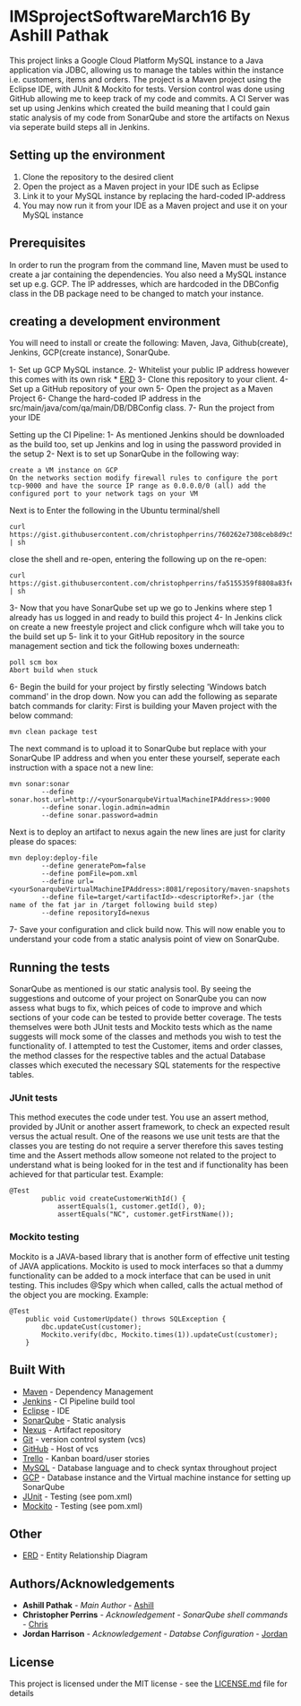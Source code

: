 # IMSprojectSoftwareMarch16 By Ashill Pathak
This project links a Google Cloud Platform MySQL instance to a Java application via JDBC, allowing us to manage the tables within the instance i.e. customers, items and orders. The project is a Maven project using the Eclipse IDE, with JUnit & Mockito for tests. Version control was done using GitHub allowing me to keep track of my code and commits. A CI Server was set up using Jenkins which created the build meaning that I could gain static analysis of my code from SonarQube and store the artifacts on Nexus via seperate build steps all in Jenkins.

## Setting up the environment
1) Clone the repository to the desired client
2) Open the project as a Maven project in your IDE such as Eclipse
3) Link it to your MySQL instance by replacing the hard-coded IP-address
4) You may now run it from your IDE as a Maven project and use it on your MySQL instance

## Prerequisites
In order to run the program from the command line, Maven must be used to create a jar containing the dependencies.
You also need a MySQL instance set up e.g. GCP. The IP addresses, which are hardcoded in the DBConfig class in the DB package need to be changed to match your instance.

## creating a development environment
You will need to install or create the following:
Maven, Java, Github(create), Jenkins, GCP(create instance), SonarQube.

1- Set up GCP MySQL instance. 
2- Whitelist your public IP address however this comes with its own risk * [ERD](https://github.com/Ashillqa/IMSprojectSoftwareMarch16/blob/master/PresentationDocs/RiskAssessment.docx)
3- Clone this repository to your client.
4- Set up a GitHub repository of your own
5- Open the project as a Maven Project
6- Change the hard-coded IP address in the src/main/java/com/qa/main/DB/DBConfig class.
7- Run the project from your IDE

Setting up the CI Pipeline:
1- As mentioned Jenkins should be downloaded as the build too, set up Jenkins and log in using the password provided in the setup
2- Next is to set up SonarQube in the following way:
```
create a VM instance on GCP
On the networks section modify firewall rules to configure the port tcp-9000 and have the source IP range as 0.0.0.0/0 (all) add the configured port to your network tags on your VM
```
Next is to Enter the following in the Ubuntu terminal/shell
```
curl https://gist.githubusercontent.com/christophperrins/760262e7308ceb8d9c51b4b984792a43/raw/00970ff2aa1857ab54f573f750c9f4f23d6c9578/installDocker.sh | sh
```
close the shell and re-open, entering the following up on the re-open:
```
curl https://gist.githubusercontent.com/christophperrins/fa5155359f8808a83fee7e34abb21769/raw/10f8cee4968fe76510b9e6a04cb6c679be92b466/installSonaqubeWithDocker.sh | sh
```
3- Now that you have SonarQube set up we go to Jenkins where step 1 already has us logged in and ready to build this project
4- In Jenkins click on create a new freestyle project and click configure whch will take you to the build set up
5- link it to your GitHub repository in the source management section and tick the following boxes underneath: 
```
poll scm box
Abort build when stuck
```
6- Begin the build for your project by firstly selecting 'Windows batch command' in the drop down. Now you can add the following as separate batch commands for clarity:
First is building your Maven project with the below command:
```
mvn clean package test
```
The next command is to upload it to SonarQube but replace with your SonarQube IP address and when you enter these yourself, seperate each instruction with a space not a new line:
```
mvn sonar:sonar
		--define sonar.host.url=http://<yourSonarqubeVirtualMachineIPAddress>:9000
		--define sonar.login.admin=admin
		--define sonar.password=admin
```
Next is to deploy an artifact to nexus again the new lines are just for clarity please do spaces:
```
mvn deploy:deploy-file
		--define generatePom=false 
		--define pomFile=pom.xml 
		--define url=<yourSonarqubeVirtualMachineIPAddress>:8081/repository/maven-snapshots 
		--define file=target/<artifactId>-<descriptorRef>.jar (the name of the fat jar in /target following build step)
		--define repositoryId=nexus
```
7- Save your configuration and click build now. This will now enable you to understand your code from a static analysis point of view on SonarQube. 

## Running the tests

SonarQube as mentioned is our static analysis tool. By seeing the suggestions and outcome of your project on SonarQube you can now assess what bugs to fix, which peices of code to improve and which sections of your code can be tested to provide better coverage.
The tests themselves were both JUnit tests and Mockito tests which as the name suggests will mock some of the classes and methods you wish to test the functionality of.
I attempted to test the Customer, items and order classes, the method classes for the respective tables and the actual Database classes which executed the necessary SQL statements for the respective tables.

### JUnit tests
This method executes the code under test. You use an assert method, provided by JUnit or another assert framework, to check an expected result versus the actual result. One of the reasons we use unit tests are that the classes you are testing do not require a server therefore this saves testing time and the Assert methods allow someone not related to the project to understand what is being looked for in the test and if functionality has been achieved for that particular test.
Example:
```
@Test
		public void createCustomerWithId() {
			assertEquals(1, customer.getId(), 0);
			assertEquals("NC", customer.getFirstName());
```
### Mockito testing
Mockito is a JAVA-based library that is another form of effective unit testing of JAVA applications. Mockito is used to mock interfaces so that a dummy functionality can be added to a mock interface that can be used in unit testing. This includes @Spy which when called, calls the actual method of the object you are mocking.
Example:
```
@Test
	public void CustomerUpdate() throws SQLException {
		dbc.updateCust(customer);
		Mockito.verify(dbc, Mockito.times(1)).updateCust(customer);
	}
```

## Built With

* [Maven](https://maven.apache.org/) - Dependency Management
* [Jenkins](https://jenkins.io/) - CI Pipeline build tool
* [Eclipse](https://www.eclipse.org/downloads/) - IDE
* [SonarQube](https://www.sonarqube.org/) - Static analysis
* [Nexus](https://www.sonatype.com/product-nexus-repository/) - Artifact repository
* [Git](https://git-scm.com/) - version control system (vcs)
* [GitHub](https://github.com/) - Host of vcs
* [Trello](https://trello.com/) - Kanban board/user stories
* [MySQL](https://www.mysql.com/) - Database language and to check syntax throughout project
* [GCP](https://cloud.google.com/) - Database instance and the Virtual machine instance for setting up SonarQube 
* [JUnit](https://junit.org/junit5/) - Testing (see pom.xml)
* [Mockito](https://site.mockito.org/) - Testing (see pom.xml)

## Other

* [ERD](https://www.lucidchart.com) - Entity Relationship Diagram

## Authors/Acknowledgements

* **Ashill Pathak** - *Main Author* - [Ashill](https://github.com/Ashillqa)
* **Christopher Perrins** - *Acknowledgement - SonarQube shell commands* - [Chris](https://github.com/christophperrins)
* **Jordan Harrison** - *Acknowledgement - Databse Configuration* - [Jordan](https://github.com/JHarry444)

## License

This project is licensed under the MIT license - see the [LICENSE.md](LICENSE.md) file for details









